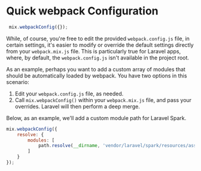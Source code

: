 # Quick webpack Configuration

```js
 mix.webpackConfig({});
```

While, of course, you're free to edit the provided `webpack.config.js` file, in certain settings, it's easier to modify or override the default settings directly from your `webpack.mix.js` file. This is particularly true for Laravel apps, where, by default, the `webpack.config.js` isn't available in the project root.

As an example, perhaps you want to add a custom array of modules that should be automatically loaded by webpack. You have two options in this scenario:

1. Edit your `webpack.config.js` file, as needed.
2. Call `mix.webpackConfig()` within your `webpack.mix.js` file, and pass your overrides. Laravel will then perform a deep merge.

Below, as an example, we'll add a custom module path for Laravel Spark.

```js
mix.webpackConfig({
    resolve: {
        modules: [
            path.resolve(__dirname, 'vendor/laravel/spark/resources/assets/js')
        ]
    }
});
```
